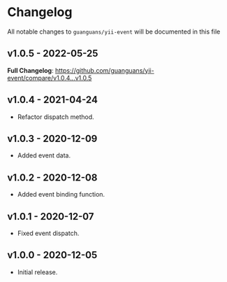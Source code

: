 # Changelog

All notable changes to `guanguans/yii-event` will be documented in this file

## v1.0.5 - 2022-05-25

**Full Changelog**: https://github.com/guanguans/yii-event/compare/v1.0.4...v1.0.5

## v1.0.4 - 2021-04-24

- Refactor dispatch method.

## v1.0.3 - 2020-12-09

- Added event data.

## v1.0.2 - 2020-12-08

- Added event binding function.

## v1.0.1 - 2020-12-07

- Fixed event dispatch.

## v1.0.0 - 2020-12-05

- Initial release.
